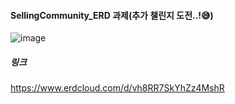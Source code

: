 #### SellingCommunity_ERD 과제(추가 챌린지 도전..!😅)

![image](https://github.com/Pirogramming-20/kangyonghyeon/assets/154689763/b0f04b49-c0b8-4117-92d1-954fe66e4d63)

##### 링크
https://www.erdcloud.com/d/vh8RR7SkYhZz4MshR
